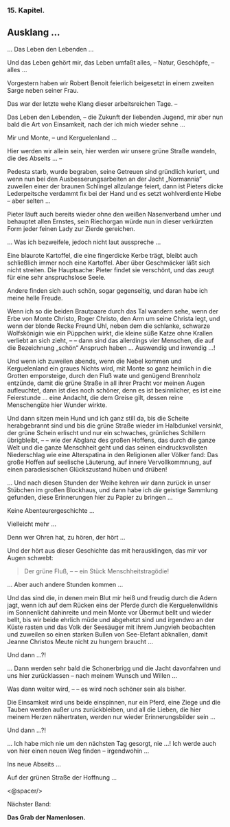<h3>15. Kapitel.</h3>
<h2>Ausklang …</h2>

… Das Leben den Lebenden …

Und das Leben gehört mir, das Leben umfaßt alles, – Natur, Geschöpfe, – alles …

Vorgestern haben wir Robert Benoit feierlich beigesetzt in einem zweiten Sarge
neben seiner Frau.

Das war der letzte wehe Klang dieser arbeitsreichen Tage. –

Das Leben den Lebenden, – die Zukunft der liebenden Jugend, mir aber nun bald
die Art von Einsamkeit, nach der ich mich wieder sehne …

Mir und Monte, – und Kerguelenland …

Hier werden wir allein sein, hier werden wir unsere grüne Straße wandeln, die
des Abseits … –

Pedesta starb, wurde begraben, seine Getreuen sind gründlich kuriert, und wenn
nun bei den Ausbesserungsarbeiten an der Jacht „Normannia“ zuweilen einer der
braunen Schlingel allzulange feiert, dann ist Pieters dicke Lederpeitsche
verdammt fix bei der Hand und es setzt wohlverdiente Hiebe – aber selten …

Pieter läuft auch bereits wieder ohne den weißen Nasenverband umher und
behauptet allen Ernstes, sein Riechorgan würde nun in dieser verkürzten Form
jeder feinen Lady zur Zierde gereichen.

… Was ich bezweifele, jedoch nicht laut ausspreche …

Eine blaurote Kartoffel, die eine fingerdicke Kerbe trägt, bleibt auch
schließlich immer noch eine Kartoffel. Aber über Geschmäcker läßt sich nicht
streiten. Die Hauptsache: Pieter findet sie verschönt, und das zeugt für eine
sehr anspruchslose Seele.

Andere finden sich auch schön, sogar gegenseitig, und daran habe ich meine
helle Freude.

Wenn ich so die beiden Brautpaare durch das Tal wandern sehe, wenn der Erbe von
Monte Christo, Roger Christo, den Arm um seine Christa legt, und wenn der
blonde Recke Freund Uhl, neben dem die schlanke, schwarze Wolfskönigin wie ein
Püppchen wirkt, die kleine süße Katze ohne Krallen verliebt an sich zieht, – –
dann sind das allerdings vier Menschen, die auf die Bezeichnung „schön“
Anspruch haben … Auswendig und inwendig …!

Und wenn ich zuweilen abends, wenn die Nebel kommen und Kerguelenland ein
graues Nichts wird, mit Monte so ganz heimlich in die Grotten emporsteige,
durch den Fluß wate und genügend Brennholz entzünde, damit die grüne Straße in
all ihrer Pracht vor meinen Augen aufleuchtet, dann ist dies noch schöner, denn
es ist besinnlicher, es ist eine Feierstunde … eine Andacht, die dem Greise
gilt, dessen reine Menschengüte hier Wunder wirkte.

Und dann sitzen mein Hund und ich ganz still da, bis die Scheite herabgebrannt
sind und bis die grüne Straße wieder im Halbdunkel versinkt, der grüne Schein
erlischt und nur ein schwaches, grünliches Schillern übrigbleibt, – – wie der
Abglanz des großen Hoffens, das durch die ganze Welt und die ganze Menschheit
geht und das seinen eindrucksvollsten Niederschlag wie eine Alterspatina in den
Religionen aller Völker fand: Das große Hoffen auf seelische Läuterung, auf
innere Vervollkommnung, auf einen paradiesischen Glückszustand hüben und
drüben!

… Und nach diesen Stunden der Weihe kehren wir dann zurück in unser Stübchen im
großen Blockhaus, und dann habe ich *die* geistige Sammlung gefunden, diese
Erinnerungen hier zu Papier zu bringen …

Keine Abenteurergeschichte …

Vielleicht mehr …

Denn wer Ohren hat, zu hören, der hört …

Und der hört aus dieser Geschichte das mit herausklingen, das mir vor Augen
schwebt:

> Der grüne Fluß, – – ein Stück Menschheitstragödie!

… Aber auch andere Stunden kommen …

Und das sind die, in denen mein Blut mir heiß und freudig durch die Adern jagt,
wenn ich auf dem Rücken eins der Pferde durch die Kerguelenwildnis im
Sonnenlicht dahinreite und mein Monte vor Übermut bellt und wieder bellt, bis
wir beide ehrlich müde und abgehetzt sind und irgendwo an der Küste rasten und
das Volk der Seesäuger mit ihrem Jungvieh beobachten und zuweilen so einen
starken Bullen von See-Elefant abknallen, damit Jeanne Christos Meute nicht zu
hungern braucht …

Und dann …?!

… Dann werden sehr bald die Schonerbrigg und die Jacht davonfahren und uns hier
zurücklassen – nach meinem Wunsch und Willen …

Was dann weiter wird, – – es wird noch schöner sein als bisher.

Die Einsamkeit wird uns beide einspinnen, nur ein Pferd, eine Ziege und die
Tauben werden außer uns zurückbleiben, und all die Lieben, die hier meinem
Herzen nähertraten, werden nur wieder Erinnerungsbilder sein …

Und dann …?!

… Ich habe mich nie um den nächsten Tag gesorgt, nie …! Ich werde auch von hier
einen neuen Weg finden – irgendwohin …

Ins neue Abseits …

Auf der grünen Straße der Hoffnung …

<@spacer/>

Nächster Band:

__Das Grab der Namenlosen.__


